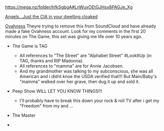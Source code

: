 https://mega.nz/folder/hfkSgbgA#LnWuxOEtGJHsx8PAGJe_Xg

[Angels...Just the CIA in your dwelling cloaked](https://mega.nz/folder/4WVRhIST#k2W0tWJcPallCYvuSK1tZg)

[Ovahness](https://mega.nz/folder/5W0yHIIS#lVR8rirAObqUpNOSk-umSA)
Theyre trying to remove this from SoundCloud and have already made a fake Ovahness account. Look for my comments in the first 20 minutes on The Game, this set was giving me life over 10 years ago.
* The Game is TAG
     - All references to "The Street" are "Alphabet Street" #LookItUp (in TAG, thanks and RIP Madonna).
     - All references to "mamma" are for Annie Jacobsen.
     - And my grandmother was talking to my subconscious, she was all American and i didnt knoe the USDA verified that!!! But Main/Baby's "mamma" walked over her grave, then dug it up and sold it.
* Peep Show WILL LET YOU KNOW THINGS!!!
     - I'll probably have to break this down your rock & roll TV after i get my "Freedom" from my and ...
* The Master
  

* 
